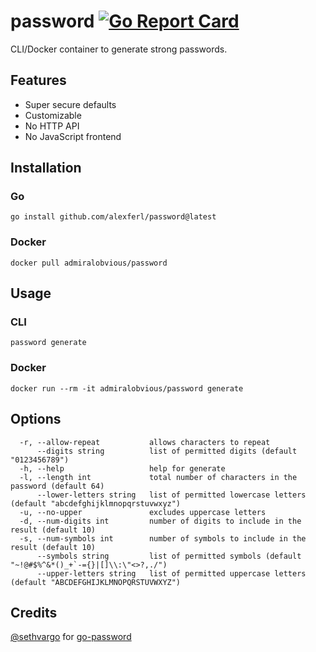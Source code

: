 # password [![Go Report Card](https://goreportcard.com/badge/github.com/alexferl/password)](https://goreportcard.com/report/github.com/alexferl/password)

CLI/Docker container to generate strong passwords.

## Features
- Super secure defaults
- Customizable
- No HTTP API
- No JavaScript frontend

## Installation
### Go
```shell
go install github.com/alexferl/password@latest
```

### Docker
```shell
docker pull admiralobvious/password
```

## Usage
### CLI
```shell
password generate
```
### Docker
```shell
docker run --rm -it admiralobvious/password generate
```

## Options
```
  -r, --allow-repeat           allows characters to repeat
      --digits string          list of permitted digits (default "0123456789")
  -h, --help                   help for generate
  -l, --length int             total number of characters in the password (default 64)
      --lower-letters string   list of permitted lowercase letters (default "abcdefghijklmnopqrstuvwxyz")
  -u, --no-upper               excludes uppercase letters
  -d, --num-digits int         number of digits to include in the result (default 10)
  -s, --num-symbols int        number of symbols to include in the result (default 10)
      --symbols string         list of permitted symbols (default "~!@#$%^&*()_+`-={}|[]\\:\"<>?,./")
      --upper-letters string   list of permitted uppercase letters (default "ABCDEFGHIJKLMNOPQRSTUVWXYZ")
```

## Credits
[@sethvargo](https://github.com/sethvargo) for [go-password](https://github.com/sethvargo/go-password)
